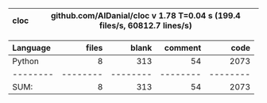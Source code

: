 cloc|github.com/AlDanial/cloc v 1.78  T=0.04 s (199.4 files/s, 60812.7 lines/s)
--- | ---

Language|files|blank|comment|code
:-------|-------:|-------:|-------:|-------:
Python|8|313|54|2073
--------|--------|--------|--------|--------
SUM:|8|313|54|2073
